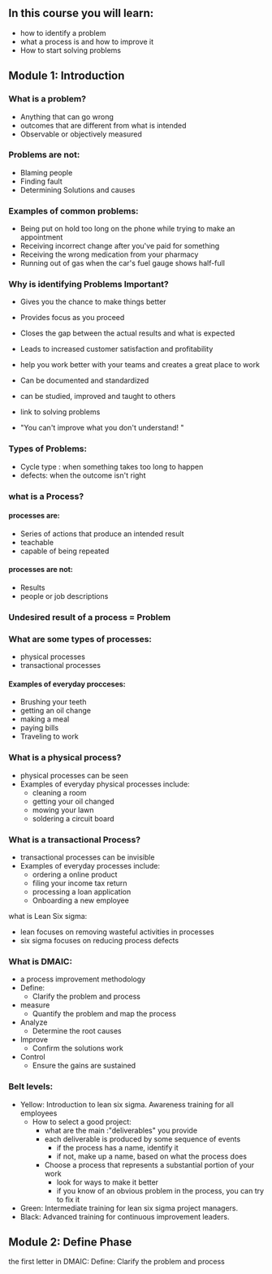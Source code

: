 ## In this course you will learn:
- how to identify a problem
- what a process is and how to improve it
- How to start solving problems


## Module 1: Introduction
### What is a problem?
- Anything that can go wrong
- outcomes that are different from what is intended
- Observable or objectively measured

### Problems are not:
- Blaming people
- Finding fault
- Determining Solutions and causes

### Examples of common problems:
- Being put on hold too long on the phone while trying to make  an appointment
- Receiving incorrect change after you've paid for something
- Receiving the wrong medication from your pharmacy 
- Running out of gas when the car's fuel gauge shows half-full

### Why is identifying Problems Important?
- Gives you the chance to make things better
- Provides focus as you proceed
- Closes the gap between the actual results and what is expected
- Leads to increased customer satisfaction and profitability
- help you work better with your teams and creates a great place to work

- Can be documented and standardized
- can be studied, improved and taught to others
- link to solving problems
- "You can't improve what you don't understand! "


### Types of Problems:
- Cycle type : when something takes too long to happen
- defects: when the outcome isn't right

### what is a Process?
#### processes are:
- Series of actions that produce an intended result
- teachable
- capable of being repeated

#### processes are not:
- Results
- people or job descriptions

###  Undesired result of a process = Problem 


### What are some types of processes:
- physical processes
- transactional processes


#### Examples of everyday procceses:
- Brushing your teeth
- getting an oil change
- making a meal
- paying bills
- Traveling to work

### What is a physical process?
- physical processes can be seen
- Examples of everyday physical processes include:
	- cleaning a room
	- getting your oil changed
	- mowing your lawn
	- soldering a circuit board


### What is a transactional Process?
- transactional processes can be invisible
- Examples of everyday processes include:
	- ordering a online product
	- filing your income tax return
	- processing a loan application
	- Onboarding a new employee


what is Lean Six sigma:
- lean focuses on removing wasteful activities in processes
- six sigma focuses on reducing process defects

### What is DMAIC:
- a process improvement methodology 
- Define:
	- Clarify the problem and process
- measure
	- Quantify the problem and map the process
- Analyze
	- Determine the root causes
- Improve
	- Confirm the solutions work
- Control
	- Ensure the gains are sustained


### Belt levels:
- Yellow: Introduction to lean six sigma. Awareness training for all employees
	- How to select a good project:
		- what are the main :"deliverables" you provide
		- each deliverable is produced by some sequence of events
			- if the process has a name, identify it
			- if not, make up a name, based on what the process does
		- Choose a process that represents a substantial portion of your work
			- look for ways to make it better 
			- if you know of an obvious problem in the process, you can try to fix it
- Green: Intermediate training for lean six sigma project managers.
- Black: Advanced training for continuous improvement leaders.


## Module 2: Define Phase
the first letter in DMAIC:
Define:
	Clarify the problem and process
